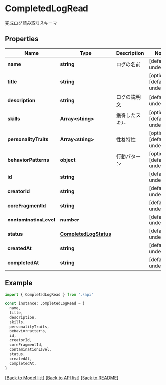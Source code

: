 # CompletedLogRead

完成ログ読み取りスキーマ

## Properties

| Name                   | Type                                            | Description    | Notes                             |
| ---------------------- | ----------------------------------------------- | -------------- | --------------------------------- |
| **name**               | **string**                                      | ログの名前     | [default to undefined]            |
| **title**              | **string**                                      |                | [optional] [default to undefined] |
| **description**        | **string**                                      | ログの説明文   | [default to undefined]            |
| **skills**             | **Array&lt;string&gt;**                         | 獲得したスキル | [optional] [default to undefined] |
| **personalityTraits**  | **Array&lt;string&gt;**                         | 性格特性       | [optional] [default to undefined] |
| **behaviorPatterns**   | **object**                                      | 行動パターン   | [optional] [default to undefined] |
| **id**                 | **string**                                      |                | [default to undefined]            |
| **creatorId**          | **string**                                      |                | [default to undefined]            |
| **coreFragmentId**     | **string**                                      |                | [default to undefined]            |
| **contaminationLevel** | **number**                                      |                | [default to undefined]            |
| **status**             | [**CompletedLogStatus**](CompletedLogStatus.md) |                | [default to undefined]            |
| **createdAt**          | **string**                                      |                | [default to undefined]            |
| **completedAt**        | **string**                                      |                | [default to undefined]            |

## Example

```typescript
import { CompletedLogRead } from './api'

const instance: CompletedLogRead = {
  name,
  title,
  description,
  skills,
  personalityTraits,
  behaviorPatterns,
  id,
  creatorId,
  coreFragmentId,
  contaminationLevel,
  status,
  createdAt,
  completedAt,
}
```

[[Back to Model list]](../README.md#documentation-for-models) [[Back to API list]](../README.md#documentation-for-api-endpoints) [[Back to README]](../README.md)
